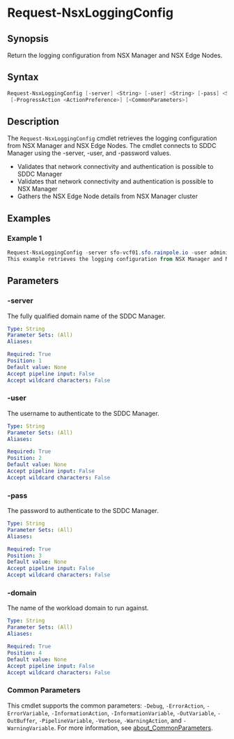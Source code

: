 # Request-NsxLoggingConfig

## Synopsis

Return the logging configuration from NSX Manager and NSX Edge Nodes.

## Syntax

```powershell
Request-NsxLoggingConfig [-server] <String> [-user] <String> [-pass] <String> [-domain] <String>
 [-ProgressAction <ActionPreference>] [<CommonParameters>]
```

## Description

The `Request-NsxLoggingConfig` cmdlet retrieves the logging configuration from NSX Manager and NSX Edge Nodes.
The cmdlet connects to SDDC Manager using the -server, -user, and -password values.

- Validates that network connectivity and authentication is possible to SDDC Manager
- Validates that network connectivity and authentication is possible to NSX Manager
- Gathers the NSX Edge Node details from NSX Manager cluster

## Examples

### Example 1

```powershell
Request-NsxLoggingConfig -server sfo-vcf01.sfo.rainpole.io -user administrator@vsphere.local -pass VMw@re123! -domain sfo-m01
This example retrieves the logging configuration from NSX Manager and NSX Edge Nodes for the given workload domain.
```

## Parameters

### -server

The fully qualified domain name of the SDDC Manager.

```yaml
Type: String
Parameter Sets: (All)
Aliases:

Required: True
Position: 1
Default value: None
Accept pipeline input: False
Accept wildcard characters: False
```

### -user

The username to authenticate to the SDDC Manager.

```yaml
Type: String
Parameter Sets: (All)
Aliases:

Required: True
Position: 2
Default value: None
Accept pipeline input: False
Accept wildcard characters: False
```

### -pass

The password to authenticate to the SDDC Manager.

```yaml
Type: String
Parameter Sets: (All)
Aliases:

Required: True
Position: 3
Default value: None
Accept pipeline input: False
Accept wildcard characters: False
```

### -domain

The name of the workload domain to run against.

```yaml
Type: String
Parameter Sets: (All)
Aliases:

Required: True
Position: 4
Default value: None
Accept pipeline input: False
Accept wildcard characters: False
```

### Common Parameters

This cmdlet supports the common parameters: `-Debug`, `-ErrorAction`, `-ErrorVariable`, `-InformationAction`, `-InformationVariable`, `-OutVariable`, `-OutBuffer`, `-PipelineVariable`, `-Verbose`, `-WarningAction`, and `-WarningVariable`. For more information, see [about_CommonParameters](http://go.microsoft.com/fwlink/?LinkID=113216).
